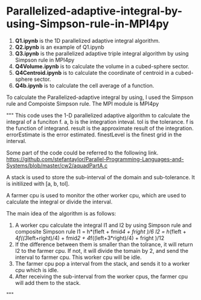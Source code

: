 # Parallelized-adaptive-integral-by-using-Simpson-rule-in-MPI4py

1. **Q1.ipynb** is the 1D parallelized adaptive integral algorithm.
2. **Q2.ipynb** is an example of Q1.ipynb
3. **Q3.ipynb** is the parallelized adaptive triple integral algorithm by using Simpson rule in MPI4py
4. **Q4Volume.ipynb** is to calculate the volume in a cubed-sphere sector.
5. **Q4Centroid.ipynb** is to calculate the coordinate of centroid in a cubed-sphere sector.
6. **Q4b.ipynb** is to calculate the cell average of a function. 


To calculate the Parallelized-adaptive integral by using, I used the Simpson rule and Compoiste Simpson rule. The MPI module is MPI4py

"""
This code uses the 1-D parallelized adaptive algorithm to calculate the integral of a funciton f.
a, b is the integration inteval.
tol is the tolerance.
f is the function of integrand.
result is the approximate result of the integration.
errorEstimate is the error estimated.
finestLevel is the finest grid in the interval.

Some part of the code could be referred to the following link. 
https://github.com/stefantaylor/Parallel-Programming-Languages-and-Systems/blob/master/cw2/aquadPartA.c

A stack is used to store the sub-interval of the domain and sub-tolerance. It is initilized with [a, b, tol].

A farmer cpu is used to monitor the other worker cpu, which are used to calculate the integral or divide the interval.

The main idea of the algorithm is as follows:
1.  A worker cpu calculate the integral I1 and I2 by using Simpson rule and composite Simpson rule
        I1 = h*(fleft + fmid*4 + fright )/6
        I2 = h*(fleft + 4*f((3*left+right)/4) + fmid*2 + 4*f((left+3*right)/4) + fright )/12
2.  If the difference between them is smaller than the tolrance, it will return I2 to the farmer cpu.
    If not, it will divide the tomain by 2, and send the interval to farmer cpu. This worker cpu will be idle.
3.  The farmer cpu pop a interval from the stack, and sends it to a worker cpu which is idle.
4.  After receiving the sub-interval from the worker cpus, the farmer cpu will add them to the stack.  

"""


